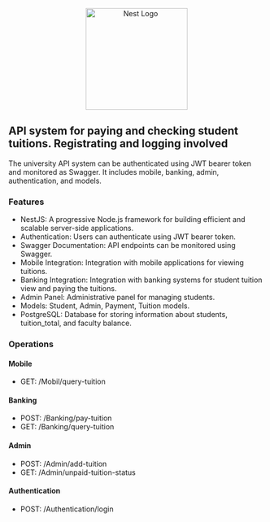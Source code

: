 <p align="center">
  <a href="http://nestjs.com/" target="blank"><img src="https://nestjs.com/img/logo-small.svg" width="200" alt="Nest Logo" /></a>
</p>

## API system for paying and checking student tuitions. Registrating and logging involved

The university API system can be authenticated using JWT bearer token and monitored as Swagger. It includes mobile, banking, admin, authentication, and models.

### Features

- NestJS: A progressive Node.js framework for building efficient and scalable server-side applications.
- Authentication: Users can authenticate using JWT bearer token.
- Swagger Documentation: API endpoints can be monitored using Swagger.
- Mobile Integration: Integration with mobile applications for viewing tuitions.
- Banking Integration: Integration with banking systems for student tuition view and paying the tuitions.
- Admin Panel: Administrative panel for managing students.
- Models: Student, Admin, Payment, Tuition models.
- PostgreSQL: Database for storing information about students, tuition_total, and faculty balance.

### Operations

#### Mobile
- GET: /Mobil/query-tuition

#### Banking
- POST: /Banking/pay-tuition
- GET: /Banking/query-tuition

#### Admin
- POST: /Admin/add-tuition
- GET: /Admin/unpaid-tuition-status

#### Authentication
- POST: /Authentication/login



